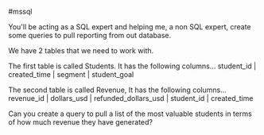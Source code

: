 #mssql 

You'll be acting as a SQL expert and helping me, a non SQL expert, create some queries to pull reporting from out database.

We have 2 tables that we need to work with.

The first table is called Students. It has the following columns...
student_id | created_time | segment | student_goal

The second table is called Revenue, It has the following columns...
revenue_id | dollars_usd | refunded_dollars_usd | student_id | created_time

Can you create a query to pull a list of the most valuable students in terms of how much revenue they have generated?
